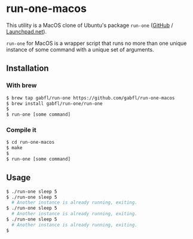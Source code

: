 # run-one-macos

This utility is a MacOS clone of Ubuntu's package `run-one` ([GitHub](https://github.com/dustinkirkland/run-one) / [Launchpad.net](https://launchpad.net/run-one)).

`run-one` for MacOS is a wrapper script that runs no more than one unique  instance  of  some  command with a unique set of arguments.

## Installation

### With brew

```bash
$ brew tap gabfl/run-one https://github.com/gabfl/run-one-macos
$ brew install gabfl/run-one/run-one
$ 
$ run-one [some command]
```

### Compile it

```bash
$ cd run-one-macos
$ make
$ 
$ run-one [some command]
```

## Usage

```bash
$ ./run-one sleep 5
$ ./run-one sleep 5
  # Another instance is already running, exiting.
$ ./run-one sleep 5
  # Another instance is already running, exiting.
$ ./run-one sleep 5
  # Another instance is already running, exiting.
$ 
```

